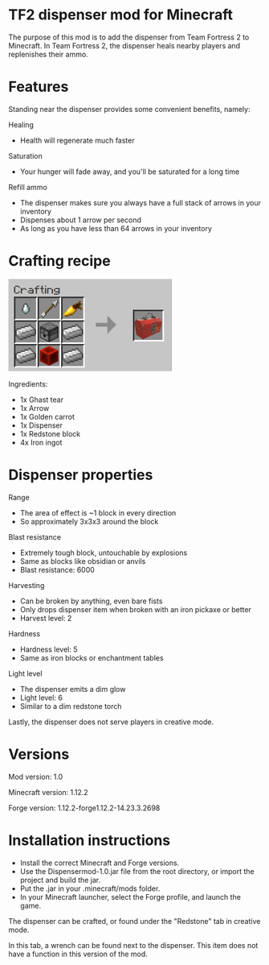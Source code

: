 # TF2 dispenser mod for Minecraft

The purpose of this mod is to add the dispenser from Team Fortress 2 to Minecraft.
In Team Fortress 2, the dispenser heals nearby players and replenishes their ammo.

# Features
Standing near the dispenser provides some convenient benefits, namely:

Healing
  - Health will regenerate much faster

Saturation
  - Your hunger will fade away, and you'll be saturated for a long time

Refill ammo
  - The dispenser makes sure you always have a full stack of arrows in your inventory
  - Dispenses about 1 arrow per second
  - As long as you have less than 64 arrows in your inventory

# Crafting recipe
![Recipe](dispenser_recipe.png)

Ingredients:
  - 1x Ghast tear
  - 1x Arrow
  - 1x Golden carrot
  - 1x Dispenser
  - 1x Redstone block
  - 4x Iron ingot

# Dispenser properties
Range
  - The area of effect is ~1 block in every direction
  - So approximately 3x3x3 around the block

Blast resistance
  - Extremely tough block, untouchable by explosions
  - Same as blocks like obsidian or anvils
  - Blast resistance: 6000
  
Harvesting
  - Can be broken by anything, even bare fists
  - Only drops dispenser item when broken with an iron pickaxe or better
  - Harvest level: 2

Hardness
  - Hardness level: 5
  - Same as iron blocks or enchantment tables

Light level
  - The dispenser emits a dim glow
  - Light level: 6
  - Similar to a dim redstone torch

Lastly, the dispenser does not serve players in creative mode.

# Versions
Mod version: 1.0

Minecraft version: 1.12.2

Forge version: 1.12.2-forge1.12.2-14.23.3.2698

# Installation instructions
  - Install the correct Minecraft and Forge versions.
  - Use the Dispensermod-1.0.jar file from the root directory, or import the project and build the jar. 
  - Put the .jar in your .minecraft/mods folder.
  - In your Minecraft launcher, select the Forge profile, and launch the game.
  
The dispenser can be crafted, or found under the "Redstone" tab in creative mode.

In this tab, a wrench can be found next to the dispenser. This item does not have a function in this version of the mod.
